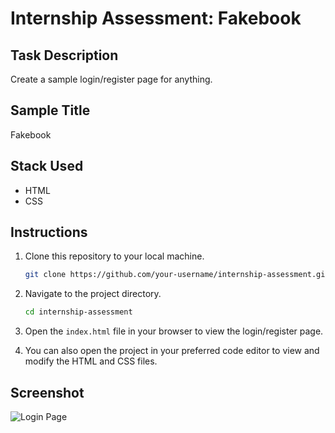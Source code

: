 
# Internship Assessment: Fakebook

## Task Description
Create a sample login/register page for anything.

## Sample Title
Fakebook

## Stack Used
- HTML
- CSS

## Instructions
1. Clone this repository to your local machine.
   ```bash
   git clone https://github.com/your-username/internship-assessment.git
   ```

2. Navigate to the project directory.
   ```bash
   cd internship-assessment
   ```

3. Open the `index.html` file in your browser to view the login/register page.
   
4. You can also open the project in your preferred code editor to view and modify the HTML and CSS files.

## Screenshot
![Login Page](https://i.imgur.com/LPR6Z07.png)

